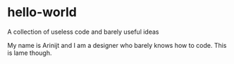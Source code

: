 # hello-world
A collection of useless code and barely useful ideas

My name is Arinijt and I am a designer who barely knows how to code. This is lame though.
